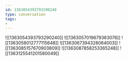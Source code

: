 ```yaml
---
id: 1363054393793290240
type: conversation
tags:
- 
---
```

![[1363054393793290240]]
![[1363057019679363076]]
![[1363058012777115648]]
![[1363067394328064003]]
![[1363085157670903809]]
![[1363087858253365248]]
![[1363125541201580049]]


